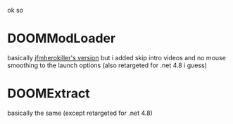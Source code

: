 ok so
# DOOMModLoader
basically [jfmherokiller's version](https://github.com/jfmherokiller/DOOMExtract) but i added skip intro videos and no mouse smoothing to the launch options (also retargeted for .net 4.8 i guess)
# DOOMExtract
basically the same (except retargeted for .net 4.8)

